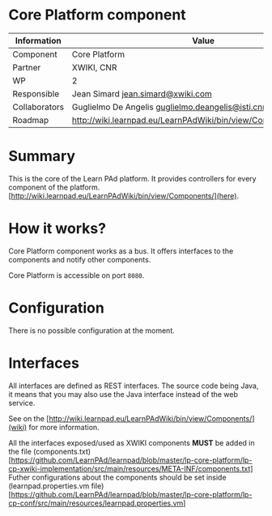 Core Platform component
=======================

Information   | Value
------------- | --------
Component     | Core Platform
Partner       | XWIKI, CNR
WP            | 2
Responsible   | Jean Simard <jean.simard@xwiki.com>
Collaborators | Guglielmo De Angelis <guglielmo.deangelis@isti.cnr.it>
Roadmap       | http://wiki.learnpad.eu/LearnPAdWiki/bin/view/Component/Template

# Summary
This is the core of the Learn PAd platform.  It provides controllers for every
component of the platform.
[http://wiki.learnpad.eu/LearnPAdWiki/bin/view/Components/](here).

# How it works?
Core Platform component works as a bus.  It offers interfaces to the components
and notify other components.

Core Platform is accessible on port `8080`.

# Configuration
There is no possible configuration at the moment.

# Interfaces
All interfaces are defined as REST interfaces.  The source code being Java, it
means that you may also use the Java interface instead of the web service.

See on the [http://wiki.learnpad.eu/LearnPAdWiki/bin/view/Components/](wiki) for
more information.

All the interfaces exposed/used as XWIKI components **MUST** be added in the file (components.txt)[https://github.com/LearnPAd/learnpad/blob/master/lp-core-platform/lp-cp-xwiki-implementation/src/main/resources/META-INF/components.txt]
Futher configurations about the components should be set inside (learnpad.properties.vm file)[https://github.com/LearnPAd/learnpad/blob/master/lp-core-platform/lp-cp-conf/src/main/resources/learnpad.properties.vm]